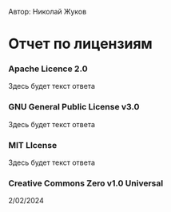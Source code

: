 Автор: Николай Жуков

# Отчет по лицензиям

### Apache Licence 2.0

Здесь будет текст ответа

### GNU General Public License v3.0

Здесь будет текст ответа

### MIT LIcense

Здесь будет текст ответа

### Creative Commons Zero v1.0 Universal

2/02/2024
